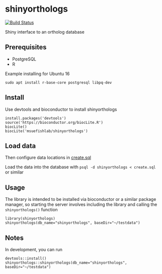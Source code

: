 # shinyorthologs

[![Build Status](https://travis-ci.org/msuefishlab/shinyorthologs.svg?branch=master)](https://travis-ci.org/msuefishlab/shinyorthologs)<Paste>

Shiny interface to an ortholog database

## Prerequisites

- PostgreSQL
- R

Example installing for Ubuntu 16

    sudo apt install r-base-core postgresql libpq-dev


## Install

Use devtools and bioconductor to install shinyorthologs

    install.packages('devtools')
    source('https://bioconductor.org/biocLite.R')
    biocLite()
    biocLite('msuefishlab/shinyorthologs')


## Load data

Then configure data locations in [create.sql](https://github.com/msuefishlab/shinyorthologs/tree/master/create.sql)

Load the data into the database with `psql -d shinyorthologs < create.sql` or similar


## Usage

The library is intended to be installed via bioconductor or a similar package manager, so starting the server involves including the library and calling the `shinyorthologs()` function

    library(shinyorthologs)
    shinyorthologs(db_name="shinyorthologs", baseDir="~/testdata")

## Notes

In development, you can run

    devtools::install()
    shinyorthologs::shinyorthologs(db_name="shinyorthologs", baseDir="~/testdata")
